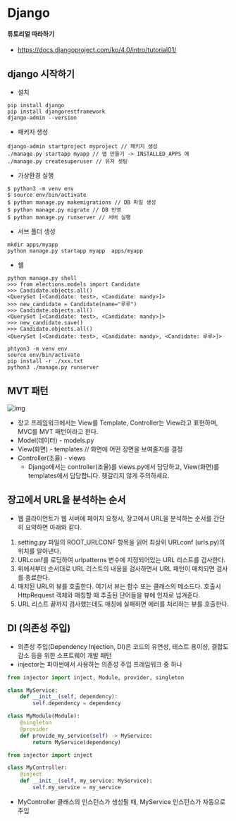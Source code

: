 # Django

#### 튜토리얼 따라하기
- https://docs.djangoproject.com/ko/4.0/intro/tutorial01/

## django 시작하기

- 설치
```
pip install django
pip install djangorestframework
django-admin --version
```
- 패키지 생성
```
django-admin startproject myproject // 패키지 생성
./manage.py startapp myapp // 앱 만들기 -> INSTALLED_APPS 에 
./manage.py createsuperuser // 유저 셋팅
```
- 가상환경 실행
```
$ python3 -m venv env
$ source env/bin/activate
$ python manage.py makemigrations // DB 파일 생성
$ python manage.py migrate // DB 반영
$ python manage.py runserver // 서버 실행
```
- 서브 폴더 생성
```
mkdir apps/myapp
python manage.py startapp myapp  apps/myapp
```

- 쉘
```
python manage.py shell
>>> from elections.models import Candidate
>>> Candidate.objects.all()
<QuerySet [<Candidate: test>, <Candidate: mandy>]>
>>> new_candidate = Candidate(name="루루")
>>> Candidate.objects.all()
<QuerySet [<Candidate: test>, <Candidate: mandy>]>
>>> new_candidate.save()
>>> Candidate.objects.all()
<QuerySet [<Candidate: test>, <Candidate: mandy>, <Candidate: 루루>]>
```

```
phtyon3 -m venv env
source env/bin/activate
pip install -r ./xxx.txt
python3 ./manage.py runserver
```

## MVT 패턴
![img](https://img1.daumcdn.net/thumb/R1280x0/?scode=mtistory2&fname=https%3A%2F%2Fblog.kakaocdn.net%2Fdn%2FpdQ3m%2FbtqwhTpC3gU%2FvXB2IGfXViX7cGFQgXjlR1%2Fimg.png)
- 장고 프레임워크에서는 View를 Template, Controller는 View라고 표현하며, MVC를 MVT 패턴이라고 한다.
- Model(데이터) - models.py
- View(화면) - templates // 화면에 어떤 장면을 보여줄지를 결정
- Controller(조율) - views
    - Django에서는 controller(조율)를 views.py에서 담당하고, View(화면)를 templates에서 담당합니다. 헷갈리지 않게 주의하세요.

## 장고에서 URL을 분석하는 순서
- 웹 클라이언트가 웹 서버에 페이지 요청시, 장고에서 URL을 분석하는 순서를 간단히 요약하면 아래와 같다.
1. setting.py 파일의 ROOT_URLCONF 항목을 읽어 최상위 URLconf (urls.py)의 위치를 알아낸다.
2. URLconf를 로딩하여 urlpatterns 변수에 지정되어있는 URL 리스트를 검사한다.
3. 위에서부터 순서대로 URL 리스트의 내용을 검사하면서 URL 패턴이 매치되면 검사를 종료한다.
4. 매치된 URL의 뷰를 호출한다. 여기서 뷰는 함수 또는 클래스의 메소드다. 호출시 HttpRequest 객체와 매칭할 때 추출된 단어들을 뷰에 인자로 넘겨준다.
5. URL 리스트 끝까지 검사했는데도 매칭에 실패하면 에러를 처리하는 뷰를 호출한다.

## DI (의존성 주입)
- 의존성 주입(Dependency Injection, DI)은 코드의 유연성, 테스트 용이성, 결합도 감소 등을 위한 소프트웨어 개발 패턴
- injector는 파이썬에서 사용하는 의존성 주입 프레임워크 중 하나
```python
from injector import inject, Module, provider, singleton

class MyService:
    def __init__(self, dependency):
        self.dependency = dependency

class MyModule(Module):
    @singleton
    @provider
    def provide_my_service(self) -> MyService:
        return MyService(dependency)
```
```python
from injector import inject

class MyController:
    @inject
    def __init__(self, my_service: MyService):
        self.my_service = my_service
```
- MyController 클래스의 인스턴스가 생성될 때, MyService 인스턴스가 자동으로 주입
